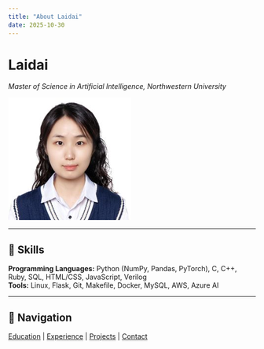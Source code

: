 ```yaml
---
title: "About Laidai"
date: 2025-10-30
---
```


# Laidai
*Master of Science in Artificial Intelligence, Northwestern University*

![Profile Photo](images/me.jpg)

---

## 🧰 Skills

**Programming Languages:** Python (NumPy, Pandas, PyTorch), C, C++, Ruby, SQL, HTML/CSS, JavaScript, Verilog  
**Tools:** Linux, Flask, Git, Makefile, Docker, MySQL, AWS, Azure AI  

---

## 🔗 Navigation
[Education](/education/) | [Experience](/experience/) | [Projects](/projects/) | [Contact](/contact/)
